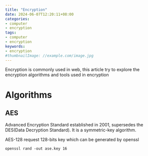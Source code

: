 ```yaml
---
title: "Encryption"
date: 2024-06-07T12:20:11+08:00
categories:
- computer
- encryption
tags:
- computer
- encryption
keywords:
- encryption
#thumbnailImage: //example.com/image.jpg
---
```


Encryption is commonly used in web, this article try to explore the encryption algorithms and tools used in encryption
<!--more-->


# Algorithms

## AES
Advanced Encryption Standard  established in 2001, supersedes the DES(Data Decryption Standard). It is a symmetric-key algorithm.

AES-128 request 128-bits key which can be generated by openssl
```
openssl rand -out ase.key 16
```






